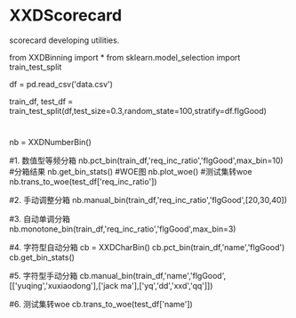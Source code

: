 # XXDScorecard
scorecard developing utilities.

from XXDBinning import *
from sklearn.model_selection import train_test_split

df = pd.read_csv('data.csv')

train_df, test_df = train_test_split(df,test_size=0.3,random_state=100,stratify=df.flgGood)

#
nb = XXDNumberBin()

#1. 数值型等频分箱
nb.pct_bin(train_df,'req_inc_ratio','flgGood',max_bin=10)
#分箱结果
nb.get_bin_stats()
#WOE图
nb.plot_woe()
#测试集转woe
nb.trans_to_woe(test_df['req_inc_ratio'])

#2. 手动调整分箱
nb.manual_bin(train_df,'req_inc_ratio','flgGood',[20,30,40])

#3. 自动单调分箱
nb.monotone_bin(train_df,'req_inc_ratio','flgGood',max_bin=3)



#4. 字符型自动分箱
cb = XXDCharBin()
cb.pct_bin(train_df,'name','flgGood')
cb.get_bin_stats()

#5. 字符型手动分箱
cb.manual_bin(train_df,'name','flgGood',[['yuqing','xuxiaodong'],['jack ma'],['yq','dd','xxd','qq']])

#6. 测试集转woe
cb.trans_to_woe(test_df['name'])

